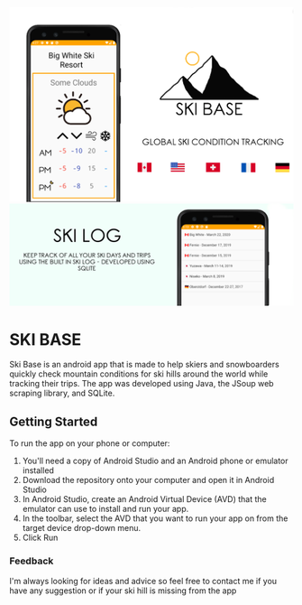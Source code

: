 ![](readmeimage.png)
![](logshot.png)

# SKI BASE

Ski Base is an android app that is made to help skiers and snowboarders quickly check mountain conditions for ski hills around the world while tracking their trips. The app was developed using Java, the JSoup web scraping library, and SQLite.

## Getting Started

To run the app on your phone or computer:

1. You'll need a copy of Android Studio and an Android phone or emulator installed
2. Download the repository onto your computer and open it in Android Studio
3. In Android Studio, create an Android Virtual Device (AVD) that the emulator can use to install and run your app.
4. In the toolbar, select the AVD that you want to run your app on from the target device drop-down menu.
5. Click Run
 

### Feedback

I'm always looking for ideas and advice so feel free to contact me if you have any suggestion or if your ski hill is missing from the app
